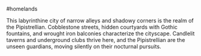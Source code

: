 #homelands 

This labyrinthine city of narrow alleys and shadowy corners is the realm of the Pipistrellian. Cobblestone streets, hidden courtyards with Gothic fountains, and wrought iron balconies characterize the cityscape. Candlelit taverns and underground clubs thrive here, and the Pipistrellian are the unseen guardians, moving silently on their nocturnal pursuits.